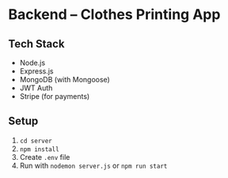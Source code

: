 # Backend – Clothes Printing App

## Tech Stack
- Node.js
- Express.js
- MongoDB (with Mongoose)
- JWT Auth
- Stripe (for payments)

## Setup
1. `cd server`
2. `npm install`
3. Create `.env` file
4. Run with `nodemon server.js` or `npm run start`
